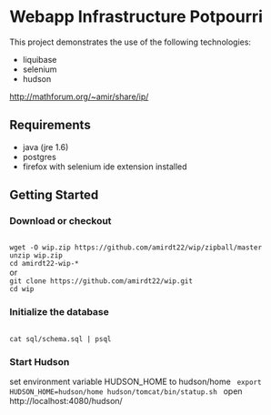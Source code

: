 # Webapp Infrastructure Potpourri 


This project demonstrates the use of the following technologies:
* liquibase
* selenium
* hudson

http://mathforum.org/~amir/share/ip/

## Requirements
* java (jre 1.6)
* postgres
* firefox with selenium ide extension installed

## Getting Started

### Download or checkout

<code>
wget -O wip.zip https://github.com/amirdt22/wip/zipball/master
unzip wip.zip
cd amirdt22-wip-*
</code>
or
<code>
git clone https://github.com/amirdt22/wip.git
cd wip
</code>

### Initialize the database

<code>
cat sql/schema.sql | psql
</code>

### Start Hudson

set environment variable HUDSON_HOME to hudson/home
<code>
export HUDSON_HOME=hudson/home hudson/tomcat/bin/statup.sh
</code>
open http://localhost:4080/hudson/

